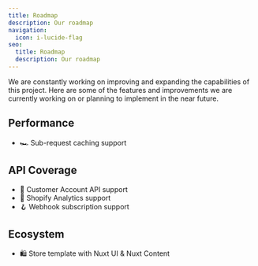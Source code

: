 ```yaml
---
title: Roadmap
description: Our roadmap
navigation:
  icon: i-lucide-flag
seo:
  title: Roadmap
  description: Our roadmap
---
```


We are constantly working on improving and expanding the capabilities of this project.
Here are some of the features and improvements we are currently working on or planning to implement in the near future.

## Performance
- 🏎️ Sub-request caching support

## API Coverage
- 👤 Customer Account API support
- 🔎 Shopify Analytics support
- 🪝 Webhook subscription support

## Ecosystem
- 🛍️ Store template with Nuxt UI & Nuxt Content
